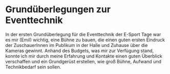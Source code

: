 # Grundüberlegungen zur Eventtechnik
In der ersten Grundüberlegung für die Eventtechnik der E-Sport Tage war es mir (Emil) wichtig, eine Bühne zu bauen, die einen guten ersten Eindruck der ZuschauerInnen im Publikum in der Halle und Zuhause über die Kameras gewinnt. Anhand des Budgets, was mir zur Verfügung stand, konnte ich mir durch meine Erfahrung und Kontakte einen guten Überblick verschaffen und ein Grundgerüst erstellen, wie groß Bühne, Aufwand und Technikbedarf sein sollen. 
